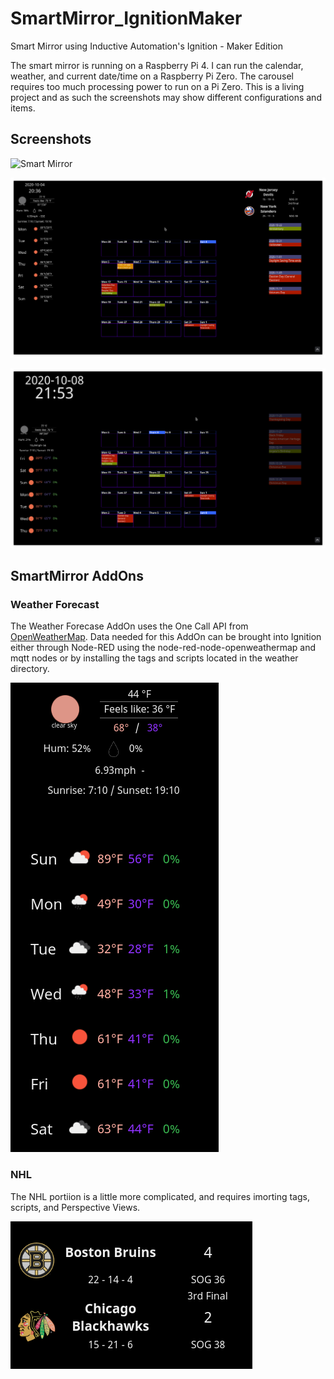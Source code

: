 # SmartMirror_IgnitionMaker
Smart Mirror using Inductive Automation's Ignition - Maker Edition

The smart mirror is running on a Raspberry Pi 4. I can run the calendar, weather, and current date/time on a Raspberry Pi Zero. The carousel requires too much processing power to run on a Pi Zero.
This is a living project and as such the screenshots may show different configurations and items.

## Screenshots
![Smart Mirror](/images/20201010_075746.jpg)

![Smart Mirror](/images/Screenshot_20201004_203613.png)

![Smart Mirror](/images/Screenshot_20201008_215252.png)

## SmartMirror AddOns
### Weather Forecast
The Weather Forecase AddOn uses the One Call API from [OpenWeatherMap](https://openweathermap.org). Data needed for this AddOn can be brought into Ignition either through Node-RED using the node-red-node-openweathermap and mqtt nodes or by installing the tags and scripts located in the weather directory.

![Weather](/images/WeatherAddOn_Screenshot.png)

### NHL
The NHL portiion is a little more complicated, and requires imorting tags, scripts, and Perspective Views.

![NHL](/images/NHLAddOn_Screenshot.png)

